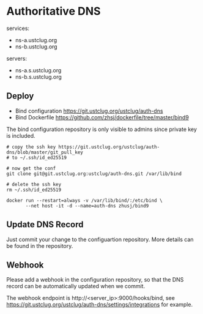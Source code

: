 # Authoritative DNS

services:
* ns-a.ustclug.org
* ns-b.ustclug.org

servers:
* ns-a.s.ustclug.org
* ns-b.s.ustclug.org

## Deploy

* Bind configuration
  https://git.ustclug.org/ustclug/auth-dns
* Bind Dockerfile
  https://github.com/zhsj/dockerfile/tree/master/bind9

The bind configuration repository is only visible to admins since private key is
included.

```
# copy the ssh key https://git.ustclug.org/ustclug/auth-dns/blob/master/git_pull_key
# to ~/.ssh/id_ed25519

# now get the conf
git clone git@git.ustclug.org:ustclug/auth-dns.git /var/lib/bind

# delete the ssh key
rm ~/.ssh/id_ed25519
```

```
docker run --restart=always -v /var/lib/bind/:/etc/bind \
       --net host -it -d --name=auth-dns zhusj/bind9
````

## Update DNS Record

Just commit your change to the configuartion repository.
More details can be found in the repository.

## Webhook

Please add a webhook in the configuration repository, so that the DNS record
can be automatically updated when we commit.

The webhook endpoint is http://<server_ip>:9000/hooks/bind, see
https://git.ustclug.org/ustclug/auth-dns/settings/integrations for example.
